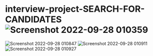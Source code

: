 # interview-project-SEARCH-FOR-CANDIDATES![Screenshot 2022-09-28 010359](https://user-images.githubusercontent.com/112236262/192647540-627ea5eb-ef42-46fc-91b3-2d2f2154be21.png)
![Screenshot 2022-09-28 010847](https://user-images.githubusercontent.com/112236262/192647567-b64bcdbb-bb50-479e-8df9-e85d677cd752.png)
![Screenshot 2022-09-28 010911](https://user-images.githubusercontent.com/112236262/192647574-c8ac6739-e644-4799-a0fc-b93a2dca4c5b.png)
![Screenshot 2022-09-28 010927](https://user-images.githubusercontent.com/112236262/192647578-2986822f-8305-479c-bed8-da9ea6d9e078.png)
